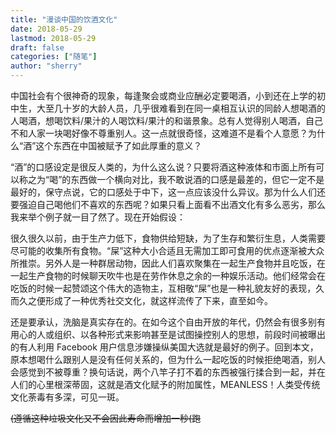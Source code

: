 ```yaml
---
title: "漫谈中国的饮酒文化"
date: 2018-05-29
lastmod: 2018-05-29
draft: false
categories: ["随笔"]
author: "sherry"
---
```

中国社会有个很神奇的现象，每逢聚会或商业应酬必定要喝酒，小到还在上学的初中生，大至几十岁的大龄人员，几乎很难看到在同一桌相互认识的同龄人想喝酒的人喝酒，想喝饮料/果汁的人喝饮料/果汁的和谐景象。总有人觉得别人喝酒，自己不和人家一块喝好像不尊重别人。这一点就很奇怪，这难道不是看个人意愿？为什么“酒”这个东西在中国被赋予了如此厚重的意义？

<!--more-->

“酒”的口感设定是很反人类的，为什么这么说？只要将酒这种液体和市面上所有可以称之为“喝”的东西做一个横向对比，我不敢说酒的口感是最差的，但它一定不是最好的，保守点说，它的口感处于中下，这一点应该没什么异议。那为什么人们还要强迫自己喝他们不喜欢的东西呢？如果只看上面看不出酒文化有多么恶劣，那么我来举个例子就一目了然了。现在开始假设：

很久很久以前，由于生产力低下，食物供给短缺，为了生存和繁衍生息，人类需要尽可能的收集所有食物。“屎”这种大小合适且无需加工即可食用的优点逐渐被大众所推崇。另外人是一种群居动物，因此人们喜欢聚集在一起生产食物并且吃饭，在一起生产食物的时候聊天吹牛也是在劳作休息之余的一种娱乐活动。他们经常会在吃饭的时候一起赞颂这个伟大的造物主，互相敬“屎”也是一种礼貌友好的表现，久而久之便形成了一种优秀社交文化，就这样流传了下来，直至如今。

还是要承认，洗脑是真实存在的。在如今这个自由开放的年代，仍然会有很多别有用心的人或组织、以各种形式来影响甚至是试图操控别人的思想，前段时间被曝出的有人利用 Facebook 用户信息涉嫌操纵美国大选就是最好的例子。回到本文，原本想喝什么跟别人是没有任何关系的，但为什么一起吃饭的时候拒绝喝酒，别人会感觉到不被尊重？换句话说，两个八竿子打不着的东西被强行揉合到一起，并在人们的心里根深蒂固，这就是酒文化赋予的附加属性，MEANLESS！人类受传统文化荼毒有多深，可见一斑。

~~(遵循这种垃圾文化又不会因此寿命而增加一秒(跑~~